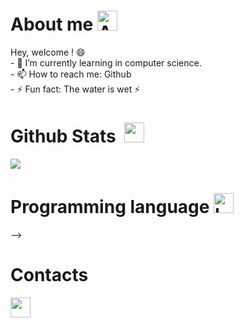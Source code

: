 <body>



# About me <img src="https://media.giphy.com/media/j5iFnQGNeFO8m7l5VR/giphy.gif" alt="Aboutme gif" width="32">
<div>
  <p>
    Hey, welcome ! 😄<br />
    - 🌱 I’m currently learning in computer science.<br>
    - 📫 How to reach me: Github<br>
    - ⚡ Fun fact: The water is wet ⚡<br>
  </p>
</div>

# Github Stats &nbsp;<img src="https://zupimages.net/up/23/21/d5qm.png" width="32"></h2> 

<a href="https://github.com/anuraghazra/github-readme-stats">
  <img  src="https://github-readme-stats.vercel.app/api?username=LucasPupat&show_icons=true&theme=midnight-purple" />
</a>
<br />

# Programming language <img src="https://media.giphy.com/media/YIoRLftPZQCFSQXIzp/giphy.gif" alt="Language gif" width="32">

<!--

| Name                       | Type of projects already completed                   | Project examples      |
| - | - | - |
| **Most frequently used languages** |
| <img align="center" src="https://media.giphy.com/media/LMt9638dO8dftAjtco/giphy.gif" width="32"/> [Python](https://www.python.org/) | - | - |
| <img align="center" src="https://zupimages.net/up/23/21/rycq.png" width="32"/> [C#](https://learn.microsoft.com/fr-fr/dotnet/csharp/) | - | - |
| <img align="center" src="https://zupimages.net/up/22/23/c1wq.png" width="32"/> [PHP](https://www.php.net/) | - | - |
| <img align="center" src="https://cutt.ly/iSl6629" width="32"/> [HTML 5](https://developer.mozilla.org/fr/docs/Glossary/HTML5) | - | - |
| <img align="center" src="https://cutt.ly/tSzwLTZ" width="32"/> [CSS 3](https://developer.mozilla.org/fr/docs/Learn/CSS/First_steps/What_is_CSS) | - | - |
| <img align="center" src="https://zupimages.net/up/23/21/j1k1.png" width="32"/> [SQL](https://sql.sh/) | - | - |
| <img align="center" src="https://zupimages.net/up/23/21/bst4.png" width="32"/> [PL/SQL](https://www.oracle.com/fr/database/technologies/appdev/plsql.html) | - | - |
| |
| **Languages used** |
| <img align="center" src="https://zupimages.net/up/23/21/f953.png" width="32"/> [Javascript](https://developer.mozilla.org/fr/docs/Web/JavaScript) | - | - |
| <img align="center" src="https://zupimages.net/up/23/21/3opm.png" width="32"/> [Pascal](https://www.lazarus-ide.org/) | - | - |
| |
| **Languages covered** |
| <img align="center" src="https://zupimages.net/up/23/21/6ro1.png" width="32"/> [C++](https://learn.microsoft.com/fr-fr/cpp/?view=msvc-170) | - | - |
| <img align="center" src="https://zupimages.net/up/22/46/i22b.png" width="32"/> [C](https://learn.microsoft.com/fr-fr/cpp/?view=msvc-170) | - | - |
| <img align="center" src="https://grafikart.fr/uploads/icons/typescript.svg" width="32"/> [TypeScript](https://www.typescriptlang.org/) | - | - |
| <img align="center" src="https://zupimages.net/up/23/21/8cm0.png" width="32"/> [Prolog](https://www.swi-prolog.org/) | - | - |

<br/>

# Frameworks used

| Name                       | Description | Project examples      |
| - | - | - |
| **Web** |
| <img align="center" src="https://zupimages.net/up/21/39/5ruw.png" width="32"/> [Laravel](https://laravel.com/) | PHP Framework for Web Artisans | - |
| <img align="center" src="https://zupimages.net/up/23/21/yuwp.png" width="32"/> [Node.js](https://nodejs.org/en) | Server-side JavaScript platform | - |
| <img align="center" src="https://zupimages.net/up/23/21/shy1.png" width="32"/> [Vite](https://vitejs.dev/) | Frontend Bundler | - |
| <img align="center" src="https://zupimages.net/up/23/21/izgu.png" width="32"/> [Flask](https://flask.palletsprojects.com/en/2.3.x/) | Micro-framework web Python | - |
| <img align="center" src="https://zupimages.net/up/23/21/4esz.png" width="32"/> [Tailwind](https://tailwindcss.com/) | CSS utility framework | - |
| <img align="center" src="https://zupimages.net/up/23/21/zcew.png" width="32"/> [Bootstrap](https://getbootstrap.com/) | CSS utility framework | - |
| <img align="center" src="https://zupimages.net/up/23/21/qj0x.png" width="32"/> [Materialize](https://materializecss.com/) | CSS utility framework | - |*
| <img align="center" src="https://zupimages.net/up/22/52/kxxx.png" width="32"/> [React](https://fr.legacy.reactjs.org/) | JavaScript library for building user interfaces | - |
| <img align="center" src="https://www.sparks-formation.com/wp-content/uploads/2020/06/logo-aspnet.png" width="32"/> [ASP.NET](https://dotnet.microsoft.com/en-us/apps/aspnet) | Web development framework | - |
| |
| **Desktop applications** |
| <img align="center" src="https://zupimages.net/up/23/21/yu9h.png" width="32"/> [.NET](https://dotnet.microsoft.com/en-us/download) | Framework building applications (used with C#) | - |
| <img align="center" src="https://www.ambient-it.net/wp-content/uploads/2016/04/wpf-logo-175.png" width="32"/> [WPF](https://learn.microsoft.com/fr-fr/dotnet/desktop/wpf/overview/?view=netdesktop-7.0) | Microsoft's UI framework for Windows apps | - |

# ORM used

| Name                       | Description | Project examples      |
| - | - | - |
| <img align="center" src="https://www.javiernunez.com/wp-content/uploads/2016/05/laravel-eloquent-orm.png" width="32"/> [Laravel Eloquent](https://laravel.com/docs/10.x/eloquent) | ORM included in the Laravel PHP framework | - |
| <img align="center" src="https://www.sparks-formation.com/wp-content/uploads/2020/06/logo-hibernate.svg" width="32"/> [Hibernate](https://hibernate.org/) | Hibernate: ORM framework for Java applications | - |
| <img align="center" src="https://alexandrecastro.dev/wp-content/uploads/2021/12/efcore.png" width="32"/> [Entity Framework](https://learn.microsoft.com/fr-fr/ef/) | ORM framework developed by Microsoft for .NET applications | - |

# DBMS used
| Name                       | Description | Project examples      |
| - | - | - |
| <img align="center" src="https://cdn-icons-png.flaticon.com/512/5968/5968313.png" width="32"/> [MySQL](https://www.mysql.com/fr/) | Open-source relational database management system (RDBMS) | - |
| <img align="center" src="https://static-00.iconduck.com/assets.00/mariadb-icon-512x340-txozryr2.png" width="32"/> [MariaDB](https://mariadb.org/) | Open-source relational database management system (RDBMS) and a drop-in replacement for MySQL | - |
| <img align="center" src="https://upload.wikimedia.org/wikipedia/commons/thumb/9/97/Sqlite-square-icon.svg/2048px-Sqlite-square-icon.svg.png" width="32"/> [SQLite](https://www.sqlite.org/index.html) | Embedded open-source relational database management system (RDBMS) | - |
| <img align="center" src="https://upload.wikimedia.org/wikipedia/fr/thumb/6/68/Oracle_SQL_Developer_logo.svg/1200px-Oracle_SQL_Developer_logo.svg.png" width="32"/> [OracleDB](https://www.oracle.com/database/sqldeveloper/technologies/download/) | Proprietary relational database management system (RDBMS) developed - Oracle Corporation | - |
| <img align="center" src="https://upload.wikimedia.org/wikipedia/commons/thumb/f/f1/Microsoft_Office_Access_%282019-present%29.svg/2097px-Microsoft_Office_Access_%282019-present%29.svg.png" width="32"/> [Access](https://www.microsoft.com/fr-fr/microsoft-365/access) | Proprietary relational database management system (RDBMS) developed - Microsoft | - |


# Last projects <img src="https://media.giphy.com/media/D0jidt0aW8DD2YZkAB/giphy.gif" alt="Projects gif" width="32"> 
- (WIP)
<br />

<div align="center">
  <!--<a href="https://github.com/Virdrox/SQLtoPYSQLITE3"><img align="center" src="https://github-readme-stats.vercel.app/api/pin/?username=Virdrox&repo=SQLtoPYSQLITE3&theme=codeSTACKr"/></a>-->
</div>
-->

# Contacts 
<div align="left">
  <a href="https://github.com/lpiut"><img src="https://media.giphy.com/media/KzJkzjggfGN5Py6nkT/giphy.gif" width="32"></a>
</div>

</body>
